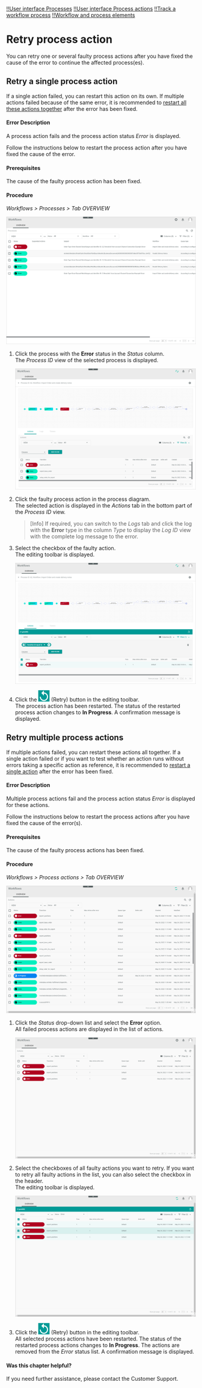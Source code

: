 [!!User interface Processes](../UserInterface/03a_Processes.md)
[!!User interface Process actions](../UserInterface/04a_ProcessActions.md)
[!!Track a workflow process](../Operation/09_TrackWorkflowProcess)
[!!Workflow and process elements](../Overview/04_WorkflowProcessElements.md)

# Retry process action

You can retry one or several faulty process actions after you have fixed the cause of the error to continue the affected process(es).


## Retry a single process action

If a single action failed, you can restart this action on its own. If multiple actions failed because of the same error, it is recommended to [restart all these actions together](#retry-multiple-process-actions) after the error has been fixed.

#### Error Description

A process action fails and the process action status *Error* is displayed.

Follow the instructions below to restart the process action after you have fixed the cause of the error.

#### Prerequisites

The cause of the faulty process action has been fixed.

#### Procedure

*Workflows > Processes > Tab OVERVIEW*

![Faulty process](../../Assets/Screenshots/ActindoWorkFlow/Processes/FaultyProcess.png "[Faulty process]")

1. Click the process with the **Error** status in the *Status* column.   
    The *Process ID* view of the selected process is displayed.

    ![Faulty process ID](../../Assets/Screenshots/ActindoWorkFlow/Processes/FaultyProcessID.png "[Faulty process ID]")

2. Click the faulty process action in the process diagram.   
    The selected action is displayed in the *Actions* tab in the bottom part of the *Process ID* view.

    > [Info] If required, you can switch to the *Logs* tab and click the log with the **Error** type in the column *Type* to display the *Log ID* view with the complete log message to the error.

3. Select the checkbox of the faulty action.   
    The editing toolbar is displayed.

    ![Error action selected](../../Assets/Screenshots/ActindoWorkFlow/Processes/ErrorActionSelected.png "[Error action selected]")

4. Click the ![Retry](../../Assets/Icons/Retry01.png "[Retry]") (Retry) button in the editing toolbar.     
    The process action has been restarted. The status of the restarted process action changes to **In Progress**. A confirmation message is displayed.



## Retry multiple process actions

If multiple actions failed, you can restart these actions all together. If a single action failed or if you want to test whether an action runs without errors taking a specific action as reference, it is recommended to [restart a single action](#retry-a-single-process-action) after the error has been fixed.

#### Error Description

Multiple process actions fail and the process action status *Error* is displayed for these actions.

Follow the instructions below to restart the process actions after you have fixed the cause of the error(s).

#### Prerequisites

The cause of the faulty process actions has been fixed.

#### Procedure

*Workflows > Process actions > Tab OVERVIEW*

[comment]: <> (Vor nächster Version prüfen; bald neuer Pfad: *Workflows > Process actions > Tab OVERVIEW* > pfad is ok 21.02.2024)

![Process actions](../../Assets/Screenshots/ActindoWorkFlow/ProcessActions/ProcessActions.png "[Process actions]")

1. Click the *Status* drop-down list and select the **Error** option.  
    All failed process actions are displayed in the list of actions.

    ![Error process actions](../../Assets/Screenshots/ActindoWorkFlow/ProcessActions/ErrorProcessActions.png "[Error process actions]")

2. Select the checkboxes of all faulty actions you want to retry. If you want to retry all faulty actions in the list, you can also select the checkbox in the header.   
    The editing toolbar is displayed.

    ![Error actions selected](../../Assets/Screenshots/ActindoWorkFlow/ProcessActions/ErrorActionsSelected.png "[Error actions selected]")

4. Click the ![Retry](../../Assets/Icons/Retry01.png "[Retry]") (Retry) button in the editing toolbar.     
    All selected process actions have been restarted. The status of the restarted process actions changes to **In Progress**. The actions are removed from the *Error* status list. A confirmation message is displayed.



#### Was this chapter helpful?

If you need further assistance, please contact the Customer Support.
